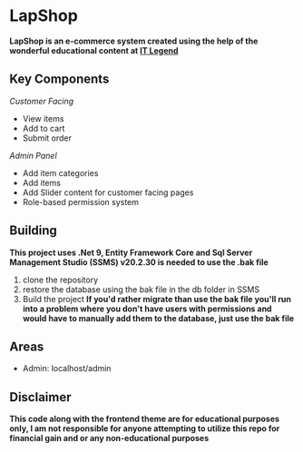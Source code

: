 # LapShop
**LapShop is an e-commerce system created using the help of the wonderful educational content at [IT Legend](https://itlegend.net/)**

## Key Components

*Customer Facing*
- View items
- Add to cart
- Submit order

*Admin Panel*
- Add item categories
- Add items
- Add Slider content for customer facing pages
- Role-based permission system

## Building
**This project uses .Net 9, Entity Framework Core and Sql Server Management Studio (SSMS) v20.2.30 is needed to use the .bak file**
1. clone the repository
2. restore the database using the bak file in the db folder in SSMS
3. Build the project
**If you'd rather migrate than use the bak file you'll run into a problem where you don't have users with permissions and would have to manually add them to the database, just use the bak file** 

## Areas
- Admin: localhost/admin

## Disclaimer
**This code along with the frontend theme are for educational purposes only, I am not responsible for anyone attempting to utilize this repo for financial gain and or any non-educational purposes**

